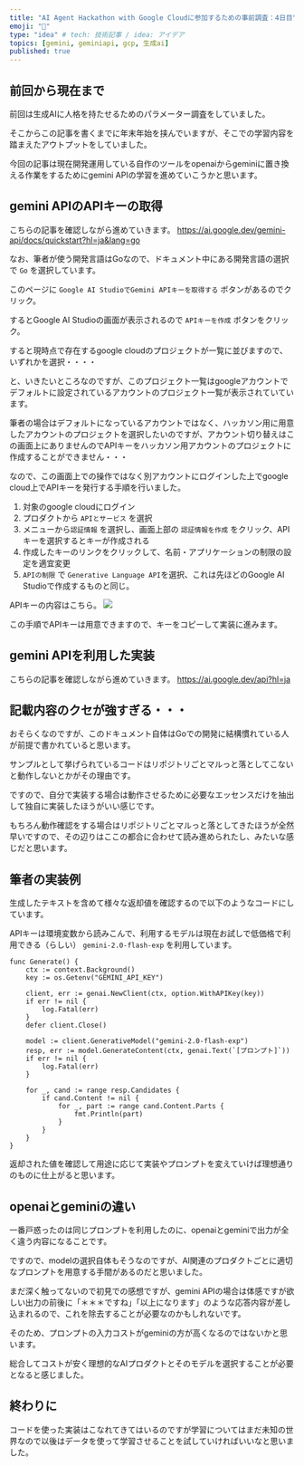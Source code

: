 ```yaml
---
title: "AI Agent Hackathon with Google Cloudに参加するための事前調査：4日目"
emoji: "💨"
type: "idea" # tech: 技術記事 / idea: アイデア
topics: [gemini, geminiapi, gcp, 生成ai]
published: true
---
```


## 前回から現在まで
前回は生成AIに人格を持たせるためのパラメーター調査をしていました。

そこからこの記事を書くまでに年末年始を挟んでいますが、そこでの学習内容を踏まえたアウトプットをしていました。

今回の記事は現在開発運用している自作のツールをopenaiからgeminiに置き換える作業をするためにgemini APIの学習を進めていこうかと思います。


## gemini APIのAPIキーの取得
こちらの記事を確認しながら進めていきます。
https://ai.google.dev/gemini-api/docs/quickstart?hl=ja&lang=go

なお、筆者が使う開発言語はGoなので、ドキュメント中にある開発言語の選択で `Go` を選択しています。

このページに `Google AI StudioでGemini APIキーを取得する` ボタンがあるのでクリック。

するとGoogle AI Studioの画面が表示されるので `APIキーを作成` ボタンをクリック。

すると現時点で存在するgoogle cloudのプロジェクトが一覧に並びますので、いずれかを選択・・・・

と、いきたいところなのですが、このプロジェクト一覧はgoogleアカウントでデフォルトに設定されているアカウントのプロジェクト一覧が表示されていています。

筆者の場合はデフォルトになっているアカウントではなく、ハッカソン用に用意したアカウントのプロジェクトを選択したいのですが、アカウント切り替えはこの画面上にありませんのでAPIキーをハッカソン用アカウントのプロジェクトに作成することができません・・・

なので、この画面上での操作ではなく別アカウントにログインした上でgoogle cloud上でAPIキーを発行する手順を行いました。

1. 対象のgoogle cloudにログイン
2. プロダクトから `APIとサービス` を選択
3. メニューから`認証情報` を選択し、画面上部の `認証情報を作成` をクリック、APIキーを選択するとキーが作成される
4. 作成したキーのリンクをクリックして、名前・アプリケーションの制限の設定を適宜変更
5. `APIの制限` で `Generative Language API`を選択、これは先ほどのGoogle AI Studioで作成するものと同じ。

APIキーの内容はこちら。
![](https://storage.googleapis.com/zenn-user-upload/253ef103fa65-20250106.png)

この手順でAPIキーは用意できますので、キーをコピーして実装に進みます。


## gemini APIを利用した実装
こちらの記事を確認しながら進めていきます。
https://ai.google.dev/api?hl=ja


## 記載内容のクセが強すぎる・・・
おそらくなのですが、このドキュメント自体はGoでの開発に結構慣れている人が前提で書かれていると思います。

サンプルとして挙げられているコードはリポジトリごとマルっと落としてこないと動作しないとかがその理由です。

ですので、自分で実装する場合は動作させるために必要なエッセンスだけを抽出して独自に実装したほうがいい感じです。

もちろん動作確認をする場合はリポジトリごとマルっと落としてきたほうが全然早いですので、その辺りはここの都合に合わせて読み進められたし、みたいな感じだと思います。

## 筆者の実装例

生成したテキストを含めて様々な返却値を確認するので以下のようなコードにしています。

APIキーは環境変数から読みこんで、利用するモデルは現在お試しで低価格で利用できる（らしい） `gemini-2.0-flash-exp` を利用しています。


```
func Generate() {
	ctx := context.Background()
	key := os.Getenv("GEMINI_API_KEY")

	client, err := genai.NewClient(ctx, option.WithAPIKey(key))
	if err != nil {
		log.Fatal(err)
	}
	defer client.Close()

	model := client.GenerativeModel("gemini-2.0-flash-exp")
	resp, err := model.GenerateContent(ctx, genai.Text(`[プロンプト]`))
	if err != nil {
		log.Fatal(err)
	}

	for _, cand := range resp.Candidates {
		if cand.Content != nil {
			for _, part := range cand.Content.Parts {
				fmt.Println(part)
			}
		}
	}
}
```

返却された値を確認して用途に応じて実装やプロンプトを変えていけば理想通りのものに仕上がると思います。

## openaiとgeminiの違い
一番戸惑ったのは同じプロンプトを利用したのに、openaiとgeminiで出力が全く違う内容になることです。

ですので、modelの選択自体もそうなのですが、AI関連のプロダクトごとに適切なプロンプトを用意する手間があるのだと思いました。

まだ深く触ってないので初見での感想ですが、gemini APIの場合は体感ですが欲しい出力の前後に「＊＊＊ですね」「以上になります」のような応答内容が差し込まれるので、これを除去することが必要なのかもしれないです。

そのため、プロンプトの入力コストがgeminiの方が高くなるのではないかと思います。

総合してコストが安く理想的なAIプロダクトとそのモデルを選択することが必要となると感じました。

## 終わりに
コードを使った実装はこなれてきてはいるのですが学習についてはまだ未知の世界なので以後はデータを使って学習させることを試していければいいなと思いました。
